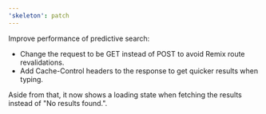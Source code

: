```yaml
---
'skeleton': patch
---
```


Improve performance of predictive search:

- Change the request to be GET instead of POST to avoid Remix route revalidations.
- Add Cache-Control headers to the response to get quicker results when typing.

Aside from that, it now shows a loading state when fetching the results instead of "No results found.".
